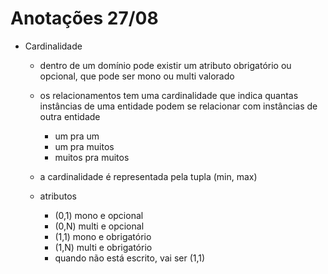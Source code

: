 # Anotações 27/08

- Cardinalidade
  - dentro de um domínio pode existir um atributo obrigatório ou opcional, que pode ser mono ou multi valorado

  - os relacionamentos tem uma cardinalidade que indica quantas instâncias de uma entidade podem se relacionar com instâncias de outra entidade
    - um pra um
    - um pra muitos
    - muitos pra muitos

  - a cardinalidade é representada pela tupla (min, max)

  - atributos
    - (0,1) mono e opcional
    - (0,N) multi e opcional
    - (1,1) mono e obrigatório
    - (1,N) multi e obrigatório
    - quando não está escrito, vai ser (1,1)
  